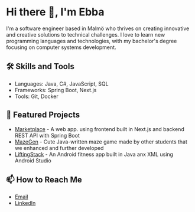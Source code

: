 # Hi there 👋, I'm Ebba
I'm a software engineer based in Malmö who thrives on creating innovative and creative solutions to technical challenges.
I love to learn new programming languages and technologies, with my bachelor's degree focusing on computer systems development.

## 🛠️ Skills and Tools
- Languages: Java, C#, JavaScript, SQL
- Frameworks: Spring Boot, Next.js
- Tools: Git, Docker

## 📂 Featured Projects
- [Marketplace](https://github.com/Ebbski/marketplace) - A web app. using frontend built in Next.js and backend REST API with Spring Boot
- [MazeGen](https://github.com/Ebbski/MazeGen) - Cute Java-written maze game made by other students that we enhanced and further developed
- [LiftingStack](https://github.com/Ebbski/LiftingStack) - An Android fitness app built in Java anx XML using Android Studio

## 📫 How to Reach Me
- [Email](ebbakarlberg3@gmail.com)
- [LinkedIn](https://www.linkedin.com/in/ebba-karlberg-17106a232/)
